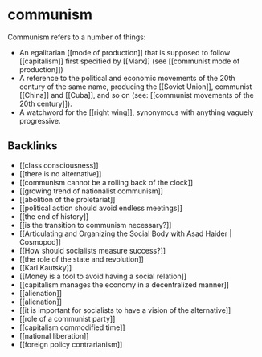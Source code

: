 # communism

Communism refers to a number of things:

-   An egalitarian [[mode of production]] that is supposed to follow [[capitalism]] first specified by [[Marx]] (see [[communist mode of production]])
-   A reference to the political and economic movements of the 20th century of the same name, producing the [[Soviet Union]], communist [[China]] and [[Cuba]], and so on (see: [[communist movements of the 20th century]]).
-   A watchword for the [[right wing]], synonymous with anything vaguely progressive.


## Backlinks

-   [[class consciousness]]
-   [[there is no alternative]]
-   [[communism cannot be a rolling back of the clock]]
-   [[growing trend of nationalist communism]]
-   [[abolition of the proletariat]]
-   [[political action should avoid endless meetings]]
-   [[the end of history]]
-   [[is the transition to communism necessary?]]
-   [[Articulating and Organizing the Social Body with Asad Haider | Cosmopod]]
-   [[How should socialists measure success?]]
-   [[the role of the state and revolution]]
-   [[Karl Kautsky]]
-   [[Money is a tool to avoid having a social relation]]
-   [[capitalism manages the economy in a decentralized manner]]
-   [[alienation]]
-   [[alienation]]
-   [[it is important for socialists to have a vision of the alternative]]
-   [[role of a communist party]]
-   [[capitalism commodified time]]
-   [[national liberation]]
-   [[foreign policy contrarianism]]

